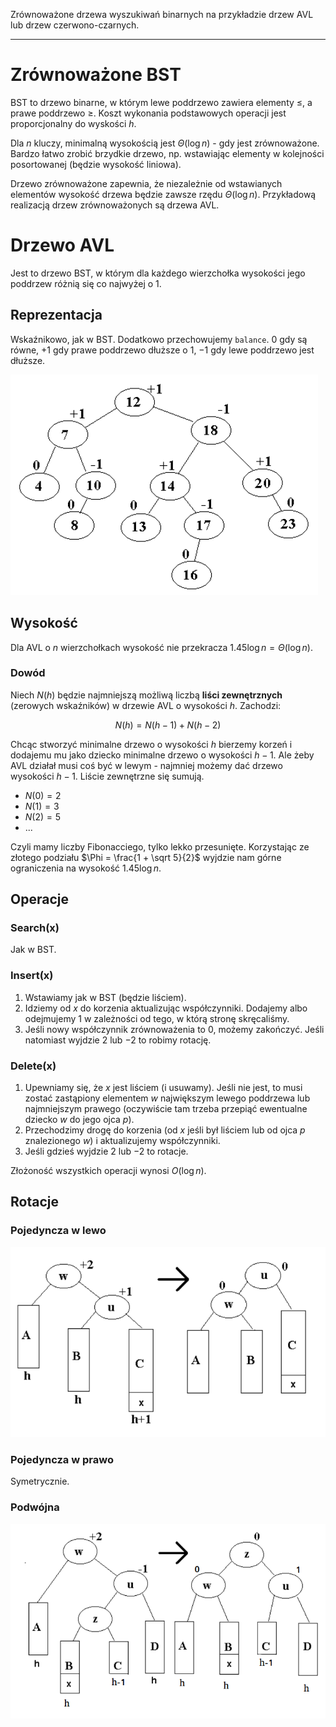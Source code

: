 Zrównoważone drzewa wyszukiwań binarnych na przykładzie drzew AVL lub drzew czerwono-czarnych.

---

# Zrównoważone BST
BST to drzewo binarne, w którym lewe poddrzewo zawiera elementy $\leq$, a prawe poddrzewo $\geq$. Koszt wykonania podstawowych operacji jest proporcjonalny do wyskości $h$.

Dla $n$ kluczy, minimalną wysokością jest $\Theta(\log n)$ - gdy jest zrównoważone. Bardzo łatwo zrobić brzydkie drzewo, np. wstawiając elementy w kolejności posortowanej (będzie wysokość liniowa).

Drzewo zrównoważone zapewnia, że niezależnie od wstawianych elementów wysokość drzewa będzie zawsze rzędu $\Theta(\log n)$. Przykładową realizacją drzew zrównoważonych są drzewa AVL.

# Drzewo AVL
Jest to drzewo BST, w którym dla każdego wierzchołka wysokości jego poddrzew różnią się co najwyżej o $1$.

## Reprezentacja
Wskaźnikowo, jak w BST. Dodatkowo przechowujemy `balance`. $0$ gdy są równe, $+1$ gdy prawe poddrzewo dłuższe o $1$, $-1$ gdy lewe poddrzewo jest dłuższe.

![](../../resources/II.2.3.AVL_example.png)

## Wysokość
Dla AVL o $n$ wierzchołkach wysokość nie przekracza $1.45 \log n = \Theta(\log n)$.

### Dowód
Niech $N(h)$ będzie najmniejszą możliwą liczbą **liści zewnętrznych** (zerowych wskaźników) w drzewie AVL o wysokości $h$. Zachodzi:

$$N(h) = N(h-1) + N(h-2)$$

Chcąc stworzyć minimalne drzewo o wysokości $h$ bierzemy korzeń i dodajemu mu jako dziecko minimalne drzewo o wysokości $h-1$. Ale żeby AVL działał musi coś być w lewym - najmniej możemy dać drzewo wysokości $h-1$. Liście zewnętrzne się sumują.

* $N(0) = 2$
* $N(1) = 3$
* $N(2) = 5$
* ...

Czyli mamy liczby Fibonacciego, tylko lekko przesunięte. Korzystając ze złotego podziału $\Phi = \frac{1 + \sqrt 5}{2}$ wyjdzie nam górne ograniczenia na wysokość $1.45 \log n$.

## Operacje

### Search(x)
Jak w BST.

### Insert(x)
1. Wstawiamy jak w BST (będzie liściem).
2. Idziemy od $x$ do korzenia aktualizując współczynniki. Dodajemy albo odejmujemy $1$ w zależności od tego, w którą stronę skręcaliśmy.
3. Jeśli nowy współczynnik zrównoważenia to $0$, możemy zakończyć. Jeśli natomiast wyjdzie $2$ lub $-2$ to robimy rotację.

### Delete(x)
1. Upewniamy się, że $x$ jest liściem (i usuwamy). Jeśli nie jest, to musi zostać zastąpiony elementem $w$ największym lewego poddrzewa lub najmniejszym prawego (oczywiście tam trzeba przepiąć ewentualne dziecko $w$ do jego ojca $p$).
2. Przechodzimy drogę do korzenia (od $x$ jeśli był liściem lub od ojca $p$ znalezionego $w$) i aktualizujemy współczynniki.
3. Jeśli gdzieś wyjdzie $2$ lub $-2$ to rotacje.

Złożoność wszystkich operacji wynosi $O (\log n)$.

## Rotacje
### Pojedyncza w lewo
![](../../resources/II.2.3.rotation1.png)

### Pojedyncza w prawo
Symetrycznie.

### Podwójna
![](../../resources/II.2.3.rotation2.png)

